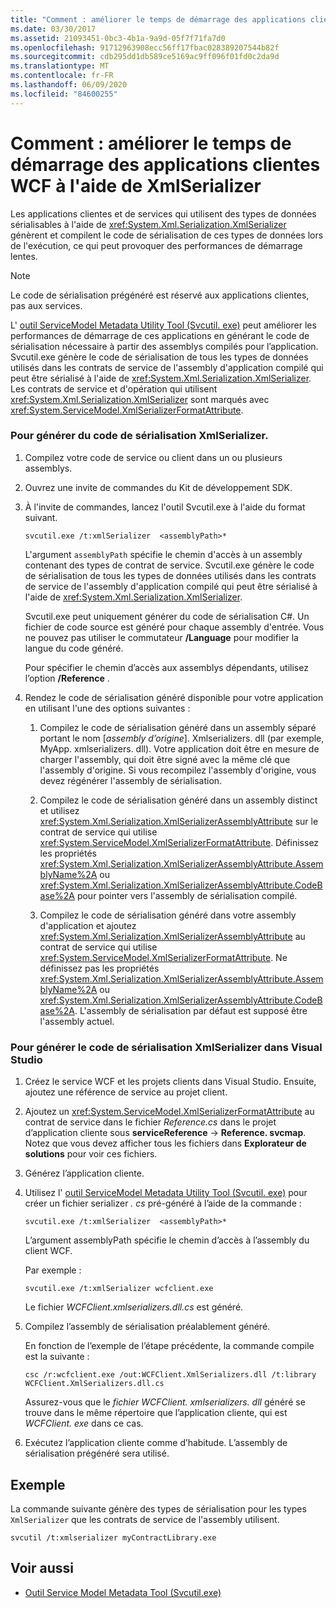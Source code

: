 ```yaml
---
title: "Comment : améliorer le temps de démarrage des applications clientes WCF à l'aide de XmlSerializer"
ms.date: 03/30/2017
ms.assetid: 21093451-0bc3-4b1a-9a9d-05f7f71fa7d0
ms.openlocfilehash: 91712963908ecc56ff17fbac028389207544b82f
ms.sourcegitcommit: cdb295dd1db589ce5169ac9ff096f01fd0c2da9d
ms.translationtype: MT
ms.contentlocale: fr-FR
ms.lasthandoff: 06/09/2020
ms.locfileid: "84600255"
---
```

# <a name="how-to-improve-the-startup-time-of-wcf-client-applications-using-the-xmlserializer"></a>Comment : améliorer le temps de démarrage des applications clientes WCF à l'aide de XmlSerializer
Les applications clientes et de services qui utilisent des types de données sérialisables à l'aide de <xref:System.Xml.Serialization.XmlSerializer> génèrent et compilent le code de sérialisation de ces types de données lors de l'exécution, ce qui peut provoquer des performances de démarrage lentes.  
  
> [!NOTE]
> Le code de sérialisation prégénéré est réservé aux applications clientes, pas aux services.  
  
 L' [outil ServiceModel Metadata Utility Tool (Svcutil. exe)](../servicemodel-metadata-utility-tool-svcutil-exe.md) peut améliorer les performances de démarrage de ces applications en générant le code de sérialisation nécessaire à partir des assemblys compilés pour l’application. Svcutil.exe génère le code de sérialisation de tous les types de données utilisés dans les contrats de service de l'assembly d'application compilé qui peut être sérialisé à l'aide de <xref:System.Xml.Serialization.XmlSerializer>. Les contrats de service et d'opération qui utilisent <xref:System.Xml.Serialization.XmlSerializer> sont marqués avec <xref:System.ServiceModel.XmlSerializerFormatAttribute>.  
  
### <a name="to-generate-xmlserializer-serialization-code"></a>Pour générer du code de sérialisation XmlSerializer.  
  
1. Compilez votre code de service ou client dans un ou plusieurs assemblys.  
  
2. Ouvrez une invite de commandes du Kit de développement SDK.  
  
3. À l'invite de commandes, lancez l'outil Svcutil.exe à l'aide du format suivant.  
  
    ```console  
    svcutil.exe /t:xmlSerializer  <assemblyPath>*  
    ```  
  
     L'argument `assemblyPath` spécifie le chemin d'accès à un assembly contenant des types de contrat de service. Svcutil.exe génère le code de sérialisation de tous les types de données utilisés dans les contrats de service de l'assembly d'application compilé qui peut être sérialisé à l'aide de <xref:System.Xml.Serialization.XmlSerializer>.  
  
     Svcutil.exe peut uniquement générer du code de sérialisation C#. Un fichier de code source est généré pour chaque assembly d'entrée. Vous ne pouvez pas utiliser le commutateur **/Language** pour modifier la langue du code généré.  
  
     Pour spécifier le chemin d’accès aux assemblys dépendants, utilisez l’option **/Reference** .  
  
4. Rendez le code de sérialisation généré disponible pour votre application en utilisant l'une des options suivantes :  
  
    1. Compilez le code de sérialisation généré dans un assembly séparé portant le nom [*assembly d’origine*]. Xmlserializers. dll (par exemple, MyApp. xmlserializers. dll). Votre application doit être en mesure de charger l'assembly, qui doit être signé avec la même clé que l'assembly d'origine. Si vous recompilez l'assembly d'origine, vous devez régénérer l'assembly de sérialisation.  
  
    2. Compilez le code de sérialisation généré dans un assembly distinct et utilisez <xref:System.Xml.Serialization.XmlSerializerAssemblyAttribute> sur le contrat de service qui utilise <xref:System.ServiceModel.XmlSerializerFormatAttribute>. Définissez les propriétés <xref:System.Xml.Serialization.XmlSerializerAssemblyAttribute.AssemblyName%2A> ou <xref:System.Xml.Serialization.XmlSerializerAssemblyAttribute.CodeBase%2A> pour pointer vers l'assembly de sérialisation compilé.  
  
    3. Compilez le code de sérialisation généré dans votre assembly d'application et ajoutez <xref:System.Xml.Serialization.XmlSerializerAssemblyAttribute> au contrat de service qui utilise <xref:System.ServiceModel.XmlSerializerFormatAttribute>. Ne définissez pas les propriétés <xref:System.Xml.Serialization.XmlSerializerAssemblyAttribute.AssemblyName%2A> ou <xref:System.Xml.Serialization.XmlSerializerAssemblyAttribute.CodeBase%2A>. L'assembly de sérialisation par défaut est supposé être l'assembly actuel.  
  
### <a name="to-generate-xmlserializer-serialization-code-in-visual-studio"></a>Pour générer le code de sérialisation XmlSerializer dans Visual Studio  
  
1. Créez le service WCF et les projets clients dans Visual Studio. Ensuite, ajoutez une référence de service au projet client.  
  
2. Ajoutez un <xref:System.ServiceModel.XmlSerializerFormatAttribute> au contrat de service dans le fichier *Reference.cs* dans le projet d’application cliente sous **serviceReference**  ->  **Reference. svcmap**. Notez que vous devez afficher tous les fichiers dans **Explorateur de solutions** pour voir ces fichiers.  
  
3. Générez l’application cliente.  
  
4. Utilisez l' [outil ServiceModel Metadata Utility Tool (Svcutil. exe)](../servicemodel-metadata-utility-tool-svcutil-exe.md) pour créer un fichier serializer *. cs* pré-généré à l’aide de la commande :  
  
    ```console  
    svcutil.exe /t:xmlSerializer  <assemblyPath>*  
    ```  
  
     L’argument assemblyPath spécifie le chemin d’accès à l’assembly du client WCF.  
  
     Par exemple :  
  
    ```console  
    svcutil.exe /t:xmlSerializer wcfclient.exe  
    ```  
  
     Le fichier *WCFClient.xmlserializers.dll.cs* est généré.  
  
5. Compilez l’assembly de sérialisation préalablement généré.  
  
     En fonction de l’exemple de l’étape précédente, la commande compile est la suivante :  
  
    ```console  
    csc /r:wcfclient.exe /out:WCFClient.XmlSerializers.dll /t:library WCFClient.XmlSerializers.dll.cs  
    ```  
  
     Assurez-vous que le *fichier WCFClient. xmlserializers. dll* généré se trouve dans le même répertoire que l’application cliente, qui est *WCFClient. exe* dans ce cas.  
  
6. Exécutez l’application cliente comme d’habitude. L’assembly de sérialisation prégénéré sera utilisé.  
  
## <a name="example"></a>Exemple  
 La commande suivante génère des types de sérialisation pour les types `XmlSerializer` que les contrats de service de l'assembly utilisent.  
  
```console  
svcutil /t:xmlserializer myContractLibrary.exe  
```  
  
## <a name="see-also"></a>Voir aussi

- [Outil Service Model Metadata Tool (Svcutil.exe)](../servicemodel-metadata-utility-tool-svcutil-exe.md)
